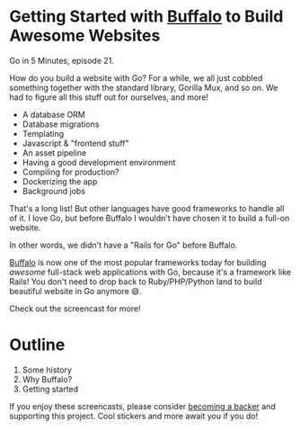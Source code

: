 # Getting Started with [Buffalo](https://gobuffalo.io) to Build Awesome Websites

Go in 5 Minutes, episode 21.

How do you build a website with Go? For a while, we all just cobbled something
together with the standard library, Gorilla Mux, and so on. We had to figure all this stuff
out for ourselves, and more!

- A database ORM
- Database migrations
- Templating
- Javascript & "frontend stuff"
- An asset pipeline
- Having a good development environment
- Compiling for production?
- Dockerizing the app
- Background jobs

That's a long list! But other languages have good frameworks to handle all of it. I love
Go, but before Buffalo I wouldn't have chosen it to build a full-on website.

In other words, we didn't have a "Rails for Go" before Buffalo.

[Buffalo](https://gobuffalo.io) is now one of the most popular frameworks today for building 
_awesome_ full-stack web applications with Go, because it's a framework like Rails! You don't need to drop back to Ruby/PHP/Python land to build beautiful website in Go anymore :smile:.

Check out the screencast for more!

# Outline

1. Some history
2. Why Buffalo?
3. Getting started

If you enjoy these screencasts, please consider 
[becoming a backer](https://www.patreon.com/goin5minutes)
and supporting this project. Cool stickers and more await you if you do!
